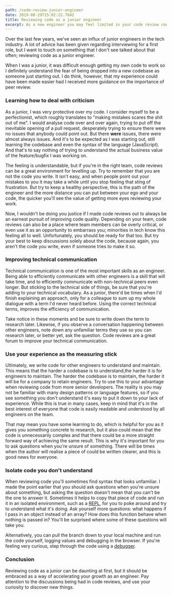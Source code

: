 ```yaml
---
path: /code-review-junior-engineer
date: 2019-08-29T15:02:22.784Z
title: Reviewing code as a junior engineer
excerpt: As a new engineer you may feel limited in your code review contributions. Here are some things to focus on.
---
```


Over the last few years, we've seen an influx of junior engineers in the tech industry. A lot of advice has been given regarding interviewing for a first role, but I want to touch on something that I don't see talked about that often; reviewing code as a junior engineer.

When I was a junior, it was difficult enough getting my own code to work so I definitely understand the fear of being dropped into a new codebase as someone just starting out. I do think, however, that my experience could have been made easier had I received more guidance on the importance of peer review.

### Learning how to deal with criticism

As a junior, I was very protective over my code. I consider myself to be a perfectionist, which roughly translates to "making mistakes scares the shit out of me". I would analyse code over and over again, trying to put off the inevitable opening of a pull request, desperately trying to ensure there were no issues that anybody could point out. But there **were** issues, there were almost always issues. And it's to be expected as I was starting out, still learning the codebase and even the syntax of the language (JavaScript). And that's to say nothing of trying to understand the actual business value of the feature/bugfix I was working on.

The feeling is understandable, but if you're in the right team, code reviews can be a great environment for levelling up. Try to remember that you are not the code you write. It isn't easy, and when people point out your mistakes to you it may take a while until you stop feeling that sting of frustration. But try to keep a healthy perspective, this is the path of the engineer and the more distance you can put between your ego and your code, the quicker you'll see the value of getting more eyes reviewing your work.

Now, I wouldn't be doing you justice if I made code reviews out to always be an earnest pursuit of improving code quality. Depending on your team, code reviews can also be a place where team members can be overly critical, or even use it as an opportunity to embarrass you; minorities in tech know this feeling all to well. Unfortunately, you should be ready for that too. But try your best to keep discussions solely about the code, because again, you aren't the code you write, even if someone tries to make it so.

### Improving technical communication

Technical communication is one of the most important skills as an engineer. Being able to efficiently communicate with other engineers is a skill that will take time, and to efficiently communicate with non-technical peers even longer. But sticking to the technical side of things, be sure that you're adding to your technical vocabulary. As a junior, there'd be times when I'd finish explaining an approach, only for a colleague to sum up my whole dialogue with a term I'd never heard before. Using the correct technical terms, improves the efficiency of communication.

Take notice in these moments and be sure to write down the term to research later. Likewise, if you observe a conversation happening between other engineers, note down any unfamiliar terms they use so you can research later, or better yet, ask the question. Code reviews are a great forum to improve your technical communication.

### Use your experience as the measuring stick

Ultimately, we write code for other engineers to understand and maintain. This means that the harder a codebase is to understand,the harder it is for engineers to maintain. The harder the codebase is to maintain, the harder it will be for a company to retain engineers. Try to use this to your advantage when reviewing code from more senior developers. The reality is you may not be familiar with many design patterns or language features, so if you see something you don't understand it's easy to put it down to your lack of experience. While this is true in many cases, keep in mind that it's in the best interest of everyone that code is easily readable and understood by all engineers on the team.

That may mean you have some learning to do, which is helpful for you as it gives you something concrete to research, but it also could mean that the code is unnecessarily complex and that there could be a more straight forward way of achieving the same result. This is why it's important for you to ask questions when you're unsure of something. There will be times when the author will realise a piece of could be written clearer, and this is good news for everyone.

### Isolate code you don't understand

When reviewing code you'll sometimes find syntax that looks unfamiliar. I made the point earlier that you should ask questions when you're unsure about something, but asking the question doesn't mean that you can't be the one to answer it.
Sometimes it helps to copy that piece of code and run it in an isolated environment, such as a [REPL](https://babeljs.io/repl/), for you to poke around and try to understand what it's doing. Ask yourself more questions: what happens if I pass in an object instead of an array? How does this function behave when nothing is passed in? You'll be surprised where some of these questions will take you.

Alternatively, you can pull the branch down to your local machine and run the code yourself, logging values and debugging in the browser. If you're feeling very curious, step through the code using a [debugger](https://developers.google.com/web/tools/chrome-devtools/javascript/).

### Conclusion

Reviewing code as a junior can be daunting at first, but it should be embraced as a way of accelerating your growth as an engineer. Pay attention to the discussions being had in code reviews, and use your curiosity to discover new things.
